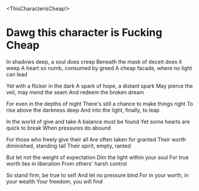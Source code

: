 <ThisCharacterisCheap!>
<html>
<head>
<link rel="stylesheet" href="mystyle.css">
</head>
<body>

<h1>Dawg this character is Fucking Cheap</h1>

<p>In shadows deep, a soul does creep
Beneath the mask of deceit does it weep
A heart so numb, consumed by greed
A cheap facade, where no light can lead

Yet with a flicker in the dark
A spark of hope, a distant spark
May pierce the veil, may mend the seam
And redeem the broken dream

For even in the depths of night
There's still a chance to make things right
To rise above the darkness deep
And into the light, finally, to leap
</p>

<p>In the world of give and take
A balance must be found
Yet some hearts are quick to break
When pressures do abound

For those who freely give their all
Are often taken for granted
Their worth diminished, standing tall
Their spirit, empty, ranted

But let not the weight of expectation
Dim the light within your soul
For true worth lies in liberation
From others' harsh control

So stand firm, be true to self
And let no pressure bind
For in your worth, in your wealth
Your freedom, you will find

</p>

</body>
</html>


